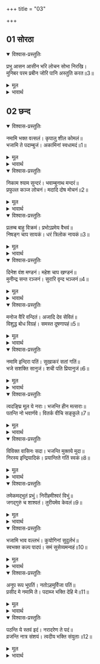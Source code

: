 +++
title = "03"

+++


## 01 सोरठा
<details open><summary>विश्वास-प्रस्तुतिः</summary>

प्रभु आसन आसीन भरि लोचन सोभा निरखि।  
मुनिबर परम प्रबीन जोरि पानि अस्तुति करत॥3॥  
</details>

<details><summary>मूल</summary>

प्रभु आसन आसीन भरि लोचन सोभा निरखि।  
मुनिबर परम प्रबीन जोरि पानि अस्तुति करत॥3॥  
</details>

<details><summary>भावार्थ</summary>

प्रभु आसन पर विराजमान हैं। नेत्र भरकर उनकी शोभा देखकर परम प्रवीण मुनि श्रेष्ठ हाथ जोडकर स्तुति करने लगे॥3॥  
</details>

## 02 छन्द

<div class="audioEmbed"  caption="AIR-वाचनम्" src="https://archive.org/download/rAmcharitmAnas-AIR/EPI-243.mp3"></div>

<details open><summary>विश्वास-प्रस्तुतिः</summary>

नमामि भक्त वत्सलं। कृपालु शील कोमलं॥  
भजामि ते पदाम्बुजं। अकामिनां स्वधामदं॥1॥  
</details>

<details><summary>मूल</summary>

नमामि भक्त वत्सलं। कृपालु शील कोमलं॥  
भजामि ते पदाम्बुजं। अकामिनां स्वधामदं॥1॥  
</details>

<details><summary>भावार्थ</summary>

हे भक्त वत्सल! हे कृपालु! हे कोमल स्वभाव वाले! मैं आपको नमस्कार करता हूँ। निष्काम पुरुषों को अपना परमधाम देने वाले आपके चरण कमलों को मैं भजता हूँ॥1॥  
</details>

<details open><summary>विश्वास-प्रस्तुतिः</summary>

निकाम श्याम सुन्दरं। भवाम्बुनाथ मन्दरं॥  
प्रफुल्ल कञ्ज लोचनं। मदादि दोष मोचनं॥2॥  
</details>

<details><summary>मूल</summary>

निकाम श्याम सुन्दरं। भवाम्बुनाथ मन्दरं॥  
प्रफुल्ल कञ्ज लोचनं। मदादि दोष मोचनं॥2॥  
</details>

<details><summary>भावार्थ</summary>

आप नितान्त सुन्दर श्याम, संसार (आवागमन) रूपी समुद्र को मथने के लिए मन्दराचल रूप, फूले हुए कमल के समान नेत्रों वाले और मद आदि दोषों से छुडाने वाले हैं॥2॥  
</details>

<details open><summary>विश्वास-प्रस्तुतिः</summary>

प्रलम्ब बाहु विक्रमं। प्रभोऽप्रमेय वैभवं॥  
निषङ्ग चाप सायकं। धरं त्रिलोक नायकं॥3॥  
</details>

<details><summary>मूल</summary>

प्रलम्ब बाहु विक्रमं। प्रभोऽप्रमेय वैभवं॥  
निषङ्ग चाप सायकं। धरं त्रिलोक नायकं॥3॥  
</details>

<details><summary>भावार्थ</summary>

हे प्रभो! आपकी लम्बी भुजाओं का पराक्रम और आपका ऐश्वर्य अप्रमेय (बुद्धि के परे अथवा असीम) है। आप तरकस और धनुष-बाण धारण करने वाले तीनों लोकों के स्वामी,॥3॥  
</details>

<details open><summary>विश्वास-प्रस्तुतिः</summary>

दिनेश वंश मण्डनं। महेश चाप खण्डनं॥  
मुनीन्द्र सन्त रञ्जनं। सुरारि वृन्द भञ्जनं॥4॥  
</details>

<details><summary>मूल</summary>

दिनेश वंश मण्डनं। महेश चाप खण्डनं॥  
मुनीन्द्र सन्त रञ्जनं। सुरारि वृन्द भञ्जनं॥4॥  
</details>

<details><summary>भावार्थ</summary>

सूर्यवंश के भूषण, महादेवजी के धनुष को तोडने वाले, मुनिराजों और सन्तों को आनन्द देने वाले तथा देवताओं के शत्रु असुरों के समूह का नाश करने वाले हैं॥4॥  
</details>

<details open><summary>विश्वास-प्रस्तुतिः</summary>

मनोज वैरि वन्दितं। अजादि देव सेवितं॥  
विशुद्ध बोध विग्रहं। समस्त दूषणापहं॥5॥  
</details>

<details><summary>मूल</summary>

मनोज वैरि वन्दितं। अजादि देव सेवितं॥  
विशुद्ध बोध विग्रहं। समस्त दूषणापहं॥5॥  
</details>

<details><summary>भावार्थ</summary>

आप कामदेव के शत्रु महादेवजी के द्वारा वन्दित, ब्रह्मा आदि देवताओं से सेवित, विशुद्ध ज्ञानमय विग्रह और समस्त दोषों को नष्ट करने वाले हैं॥5॥  
</details>

<details open><summary>विश्वास-प्रस्तुतिः</summary>

नमामि इन्दिरा पतिं। सुखाकरं सतां गतिं॥  
भजे सशक्ति सानुजं। शची पति प्रियानुजं॥6॥  
</details>

<details><summary>मूल</summary>

नमामि इन्दिरा पतिं। सुखाकरं सतां गतिं॥  
भजे सशक्ति सानुजं। शची पति प्रियानुजं॥6॥  
</details>

<details><summary>भावार्थ</summary>

हे लक्ष्मीपते! हे सुखों की खान और सत्पुरुषों की एकमात्र गति! मैं आपको नमस्कार करता हूँ! हे शचीपति (इन्द्र) के प्रिय छोटे भाई (वामनजी)! स्वरूपा-शक्ति श्री सीताजी और छोटे भाई लक्ष्मणजी सहित आपको मैं भजता हूँ॥6॥  
</details>

<details open><summary>विश्वास-प्रस्तुतिः</summary>

त्वदङ्घ्रि मूल ये नराः। भजन्ति हीन मत्सराः॥  
पतन्ति नो भवार्णवे। वितर्क वीचि सङ्कुले॥7॥  
</details>

<details><summary>मूल</summary>

त्वदङ्घ्रि मूल ये नराः। भजन्ति हीन मत्सराः॥  
पतन्ति नो भवार्णवे। वितर्क वीचि सङ्कुले॥7॥  
</details>

<details><summary>भावार्थ</summary>

जो मनुष्य मत्सर (डाह) रहित होकर आपके चरण कमलों का सेवन करते हैं, वे तर्क-वितर्क (अनेक प्रकार के सन्देह) रूपी तरङ्गों से पूर्ण संसार रूपी समुद्र में नहीं गिरते (आवागमन के चक्कर में नहीं पडते)॥7॥  
</details>

<details open><summary>विश्वास-प्रस्तुतिः</summary>

विविक्त वासिनः सदा। भजन्ति मुक्तये मुदा॥  
निरस्य इन्द्रियादिकं। प्रयान्तिते गतिं स्वकं॥8॥  
</details>

<details><summary>मूल</summary>

विविक्त वासिनः सदा। भजन्ति मुक्तये मुदा॥  
निरस्य इन्द्रियादिकं। प्रयान्तिते गतिं स्वकं॥8॥  
</details>

<details><summary>भावार्थ</summary>

जो एकान्तवासी पुरुष मुक्ति के लिए, इन्द्रियादि का निग्रह करके (उन्हें विषयों से हटाकर) प्रसन्नतापूर्वक आपको भजते हैं, वे स्वकीय गति को (अपने स्वरूप को) प्राप्त होते हैं॥8॥  
</details>

<details open><summary>विश्वास-प्रस्तुतिः</summary>

तमेकमद्भुतं प्रभुं। निरीहमीश्वरं विभुं॥  
जगद्गुरुं च शाश्वतं। तुरीयमेव केवलं॥9॥  
</details>

<details><summary>मूल</summary>

तमेकमद्भुतं प्रभुं। निरीहमीश्वरं विभुं॥  
जगद्गुरुं च शाश्वतं। तुरीयमेव केवलं॥9॥  
</details>

<details><summary>भावार्थ</summary>

उन (आप) को जो एक (अद्वितीय), अद्भुत (मायिक जगत से विलक्षण), प्रभु (सर्वसमर्थ), इच्छारहित, ईश्वर (सबके स्वामी), व्यापक, जगद्गुरु, सनातन (नित्य), तुरीय (तीनों गुणों से सर्वथा परे) और केवल (अपने स्वरूप में स्थित) हैं॥9॥  
</details>

<details open><summary>विश्वास-प्रस्तुतिः</summary>

भजामि भाव वल्लभं। कुयोगिनां सुदुर्लभं॥  
स्वभक्त कल्प पादपं। समं सुसेव्यमन्वहं॥10॥  
</details>

<details><summary>मूल</summary>

भजामि भाव वल्लभं। कुयोगिनां सुदुर्लभं॥  
स्वभक्त कल्प पादपं। समं सुसेव्यमन्वहं॥10॥  
</details>

<details><summary>भावार्थ</summary>

(तथा) जो भावप्रिय, कुयोगियों (विषयी पुरुषों) के लिए अत्यन्त दुर्लभ, अपने भक्तों के लिए कल्पवृक्ष (अर्थात्‌ उनकी समस्त कामनाओं को पूर्ण करने वाले), सम (पक्षपातरहित) और सदा सुखपूर्वक सेवन करने योग्य हैं, मैं निरन्तर भजता हूँ॥10॥  
</details>

<details open><summary>विश्वास-प्रस्तुतिः</summary>

अनूप रूप भूपतिं। नतोऽहमुर्विजा पतिं॥  
प्रसीद मे नमामि ते। पदाब्ज भक्ति देहि मे॥11॥  
</details>

<details><summary>मूल</summary>

अनूप रूप भूपतिं। नतोऽहमुर्विजा पतिं॥  
प्रसीद मे नमामि ते। पदाब्ज भक्ति देहि मे॥11॥  
</details>

<details><summary>भावार्थ</summary>

हे अनुपम सुन्दर! हे पृथ्वीपति! हे जानकीनाथ! मैं आपको प्रणाम करता हूँ। मुझ पर प्रसन्न होइए, मैं आपको नमस्कार करता हूँ। मुझे अपने चरण कमलों की भक्ति दीजिए॥11॥  
</details>

<details open><summary>विश्वास-प्रस्तुतिः</summary>

पठन्ति ये स्तवं इदं। नरादरेण ते पदं॥  
व्रजन्ति नात्र संशयं। त्वदीय भक्ति संयुताः॥12॥  
</details>

<details><summary>मूल</summary>

पठन्ति ये स्तवं इदं। नरादरेण ते पदं॥  
व्रजन्ति नात्र संशयं। त्वदीय भक्ति संयुताः॥12॥  
</details>

<details><summary>भावार्थ</summary>

जो मनुष्य इस स्तुति को आदरपूर्वक पढते हैं, वे आपकी भक्ति से युक्त होकर आपके परम पद को प्राप्त होते हैं, इसमें सन्देह नहीं॥12॥  
</details>


